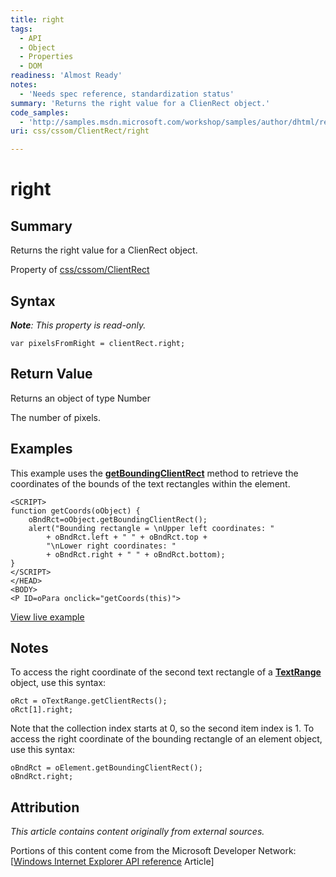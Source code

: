```yaml
---
title: right
tags:
  - API
  - Object
  - Properties
  - DOM
readiness: 'Almost Ready'
notes:
  - 'Needs spec reference, standardization status'
summary: 'Returns the right value for a ClienRect object.'
code_samples:
  - 'http://samples.msdn.microsoft.com/workshop/samples/author/dhtml/refs/rectangles.htm'
uri: css/cssom/ClientRect/right

---
```

# right

## Summary

Returns the right value for a ClienRect object.

<span data-meta="applies_to" data-type="key">Property of <span data-type="value">[css/cssom/ClientRect](/css/cssom/ClientRect)</span></span>

## Syntax

***Note**: This property is read-only.*

``` {.js}
var pixelsFromRight = clientRect.right;
```

## Return Value

<span data-meta="return" data-type="key">Returns an object of type <span data-type="value">Number</span></span>

The number of pixels.

## Examples

This example uses the [**getBoundingClientRect**](/dom/HTMLElement/getBoundingClientRect) method to retrieve the coordinates of the bounds of the text rectangles within the element.

``` {.html}
<SCRIPT>
function getCoords(oObject) {
    oBndRct=oObject.getBoundingClientRect();
    alert("Bounding rectangle = \nUpper left coordinates: "
        + oBndRct.left + " " + oBndRct.top +
        "\nLower right coordinates: "
        + oBndRct.right + " " + oBndRct.bottom);
}
</SCRIPT>
</HEAD>
<BODY>
<P ID=oPara onclick="getCoords(this)">
```

[View live example](http://samples.msdn.microsoft.com/workshop/samples/author/dhtml/refs/rectangles.htm)

## Notes

To access the right coordinate of the second text rectangle of a [**TextRange**](/dom/TextRange) object, use this syntax:

    oRct = oTextRange.getClientRects();
    oRct[1].right;

Note that the collection index starts at 0, so the second item index is 1. To access the right coordinate of the bounding rectangle of an element object, use this syntax:

    oBndRct = oElement.getBoundingClientRect();
    oBndRct.right;

## Attribution

*This article contains content originally from external sources.*

Portions of this content come from the Microsoft Developer Network: [[Windows Internet Explorer API reference](http://msdn.microsoft.com/en-us/library/ie/hh828809%28v=vs.85%29.aspx) Article]

